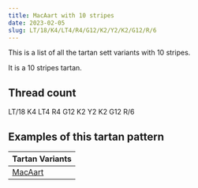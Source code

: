 ```yaml
---
title: MacAart with 10 stripes
date: 2023-02-05
slug: LT/18/K4/LT4/R4/G12/K2/Y2/K2/G12/R/6
---
```

This is a list of all the tartan sett variants with 10 stripes.

It is a 10 stripes tartan.


## Thread count
LT/18 K4 LT4 R4 G12 K2 Y2 K2 G12 R/6

## Examples of this tartan pattern

| Tartan Variants |
|---------------|
| [MacAart](/variants/lt/18/k4/lt4/r4/g12/k2/y2/k2/g12/r/6-g008000-k000000-lt806050-rc00000-yf0c000)||
